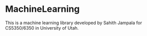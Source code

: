 # MachineLearning
This is a machine learning library developed by Sahith Jampala for CS5350/6350 in University of Utah.

